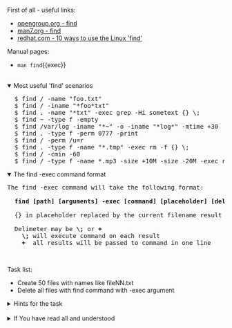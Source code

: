 First of all - useful links:

- [opengroup.org - find](https://link.org/)
- [man7.org - find](https://link.org/)
- [redhat.com - 10 ways to use the Linux 'find'](https://www.redhat.com/sysadmin/linux-find-command)

Manual pages:
- `man find`{{exec}}
<br>
<details open><summary>Most useful 'find' scenarios</summary>
<pre>
  $ find / -name "foo.txt"
  $ find / -iname "*foo*txt"
  $ find . -name "*txt" -exec grep -Hi sometext {} \;
  $ find ~ -type f -empty
  $ find /var/log -iname "*~" -o -iname "*log*" -mtime +30
  $ find . -type f -perm 0777 -print
  $ find / -perm /u=r
  $ find . -type f -name "*.tmp" -exec rm -f {} \;
  $ find / -cmin -60
  $ find / -type f -name *.mp3 -size +10M -size -20M -exec rm {} \;
</pre>
</details>
<details open><summary>The find -exec command format</summary>
<pre>
The find -exec command will take the following format:<br>
  <strong>find [path] [arguments] -exec [command] [placeholder] [delimiter]</strong><br>
  {} in placeholder replaced by the current filename result found by find.<br>
  Delimeter may be <strong>\;</strong> or <strong>+</strong>
    <strong>\;</strong> will execute command on each result
    <strong>+</strong>  all results will be passed to command in one line
</pre>
</details>
<br>

Task list:
- Create 50 files with names like fileNN.txt 
- Delete all files with find command with -exec argument

<details><summary>Hints for the task</summary>
<pre>
<strong>Task 1:</strong>
  $ touch file{1..50}.txt
<br>
<strong>Task 2:</strong>
  $ find . -iname "file*.txt" -exec rm {} \;
</pre>
</details>
<br>
<details><summary>If You have read all and understood</summary>
<pre>
`touch IReadAllAndUndnderstood`{{exec}}
</pre>
